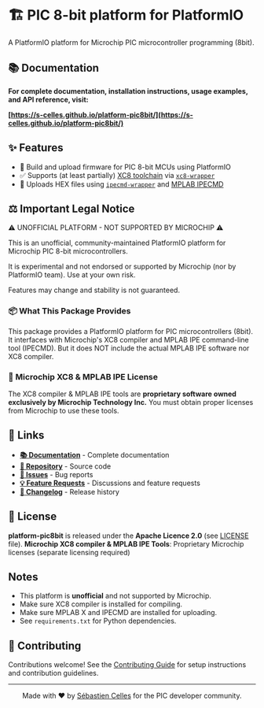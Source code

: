 # 🏗️ PIC 8-bit platform for PlatformIO

A PlatformIO platform for Microchip PIC microcontroller programming (8bit).

## 📚 Documentation

**For complete documentation, installation instructions, usage examples, and API reference, visit:**

**[https://s-celles.github.io/platform-pic8bit/](https://s-celles.github.io/platform-pic8bit/)**

## ✨ Features

- 🔧 Build and upload firmware for PIC 8-bit MCUs using PlatformIO
- ✅ Supports (at least partially) [XC8 toolchain](https://www.microchip.com/en-us/tools-resources/develop/mplab-xc-compilers/xc8) via [`xc8-wrapper`](https://s-celles.github.io/xc8-wrapper/)
- 🎯 Uploads HEX files using [`ipecmd-wrapper`](https://s-celles.github.io/ipecmd-wrapper/) and [MPLAB IPECMD](https://microchip.my.site.com/s/article/Automate-MPLAB-programming-process-using-command-lineIPECMD)

## ⚖️ Important Legal Notice

⚠️  UNOFFICIAL PLATFORM - NOT SUPPORTED BY MICROCHIP ⚠️

This is an unofficial, community-maintained PlatformIO platform for Microchip PIC 8-bit microcontrollers.

It is experimental and not endorsed or supported by Microchip (nor by PlatformIO team). Use at your own risk.

Features may change and stability is not guaranteed.

### 📦 What This Package Provides

This package provides a PlatformIO platform for PIC microcontrollers (8bit). It interfaces with Microchip's XC8 compiler and MPLAB IPE command-line tool (IPECMD). But it does NOT include the actual MPLAB IPE software nor XC8 compiler.


### 🏢 Microchip XC8 & MPLAB IPE License
The XC8 compiler & MPLAB IPE tools are **proprietary software owned exclusively by Microchip Technology Inc.** You must obtain proper licenses from Microchip to use these tools.

## 🔗 Links

- **[📚 Documentation](https://s-celles.github.io/platform-pic8bit/)** - Complete documentation
- **[💾 Repository](https://github.com/s-celles/platform-pic8bit/)** - Source code
- **[🐛 Issues](https://github.com/s-celles/platform-pic8bit/issues)** - Bug reports
- **[💡 Feature Requests](https://github.com/s-celles/platform-pic8bit/discussions)** - Discussions and feature requests
- **[📝 Changelog](https://s-celles.github.io/platform-pic8bit/changelog/)** - Release history

## 📄 License
**platform-pic8bit** is released under the **Apache Licence 2.0** (see [LICENSE](LICENSE) file).
**Microchip XC8 compiler & MPLAB IPE Tools**: Proprietary Microchip licenses (separate licensing required)

## Notes
- This platform is **unofficial** and not supported by Microchip.
- Make sure XC8 compiler is installed for compiling. 
- Make sure MPLAB X and IPECMD are installed for uploading.
- See `requirements.txt` for Python dependencies.

## 🤝 Contributing

Contributions welcome! See the [Contributing Guide](https://s-celles.github.io/platform-pic8bit/contributing/) for setup instructions and contribution guidelines.

---

<div align="center">

Made with ❤️ by [Sébastien Celles](https://github.com/s-celles) for the PIC developer community.

</div>
